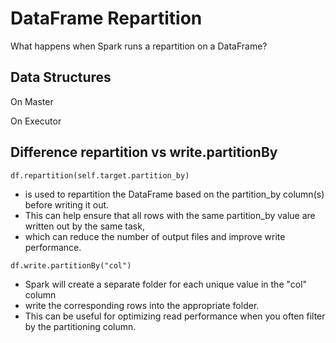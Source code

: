 # DataFrame Repartition

What happens when Spark runs a repartition on a DataFrame?

## Data Structures

On Master


On Executor


## Difference repartition vs write.partitionBy

`df.repartition(self.target.partition_by)` 
- is used to repartition the DataFrame based on the partition_by column(s) before writing it out. 
- This can help ensure that all rows with the same partition_by value are written out by the same task, 
- which can reduce the number of output files and improve write performance.


`df.write.partitionBy("col")` 
- Spark will create a separate folder for each unique value in the "col" column
- write the corresponding rows into the appropriate folder. 
- This can be useful for optimizing read performance when you often filter by the partitioning column.